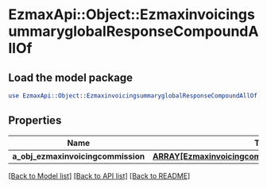 # EzmaxApi::Object::EzmaxinvoicingsummaryglobalResponseCompoundAllOf

## Load the model package
```perl
use EzmaxApi::Object::EzmaxinvoicingsummaryglobalResponseCompoundAllOf;
```

## Properties
Name | Type | Description | Notes
------------ | ------------- | ------------- | -------------
**a_obj_ezmaxinvoicingcommission** | [**ARRAY[EzmaxinvoicingcommissionResponseCompound]**](EzmaxinvoicingcommissionResponseCompound.md) |  | [optional] 

[[Back to Model list]](../README.md#documentation-for-models) [[Back to API list]](../README.md#documentation-for-api-endpoints) [[Back to README]](../README.md)


